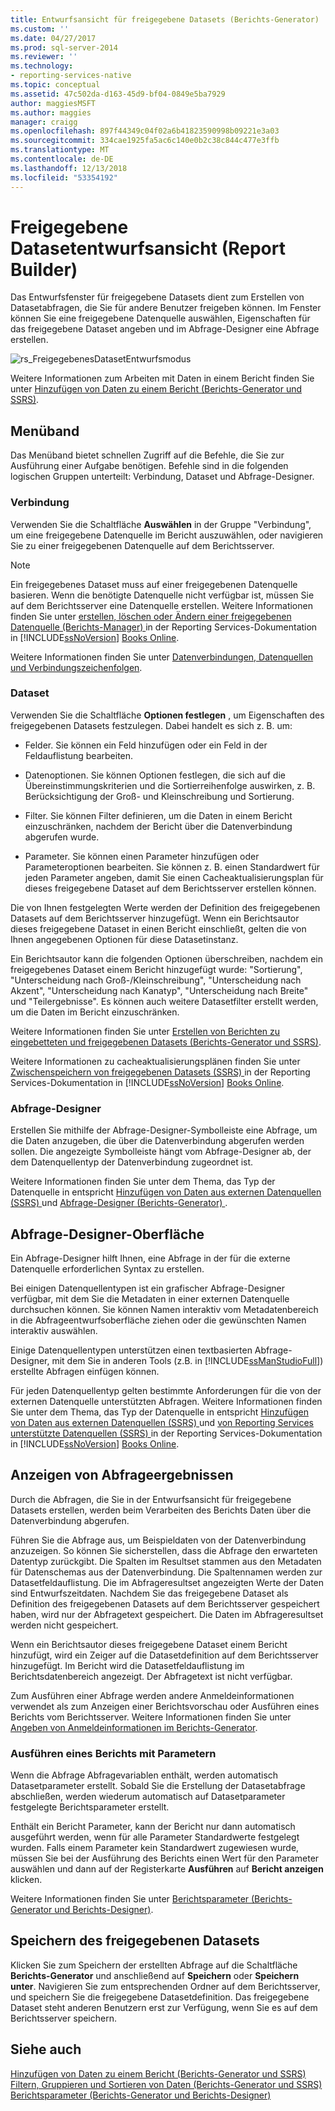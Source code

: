 ```yaml
---
title: Entwurfsansicht für freigegebene Datasets (Berichts-Generator) | Microsoft-Dokumentation
ms.custom: ''
ms.date: 04/27/2017
ms.prod: sql-server-2014
ms.reviewer: ''
ms.technology:
- reporting-services-native
ms.topic: conceptual
ms.assetid: 47c502da-d163-45d9-bf04-0849e5ba7929
author: maggiesMSFT
ms.author: maggies
manager: craigg
ms.openlocfilehash: 897f44349c04f02a6b41823590998b09221e3a03
ms.sourcegitcommit: 334cae1925fa5ac6c140e0b2c38c844c477e3ffb
ms.translationtype: MT
ms.contentlocale: de-DE
ms.lasthandoff: 12/13/2018
ms.locfileid: "53354192"
---
```

# <a name="shared-dataset-design-view-report-builder"></a>Freigegebene Datasetentwurfsansicht (Report Builder)
  Das Entwurfsfenster für freigegebene Datasets dient zum Erstellen von Datasetabfragen, die Sie für andere Benutzer freigeben können. Im Fenster können Sie eine freigegebene Datenquelle auswählen, Eigenschaften für das freigegebene Dataset angeben und im Abfrage-Designer eine Abfrage erstellen.  
  
 ![rs_FreigegebenesDatasetEntwurfsmodus](../media/rs-shareddatasetdesignmode.gif "rs_SharedDatasetDesignMode")  
  
 Weitere Informationen zum Arbeiten mit Daten in einem Bericht finden Sie unter [Hinzufügen von Daten zu einem Bericht &#40;Berichts-Generator und SSRS&#41;](../report-data/report-datasets-ssrs.md).  
  
##  <a name="Ribbon"></a> Menüband  
 Das Menüband bietet schnellen Zugriff auf die Befehle, die Sie zur Ausführung einer Aufgabe benötigen. Befehle sind in die folgenden logischen Gruppen unterteilt: Verbindung, Dataset und Abfrage-Designer.  
  
### <a name="connection"></a>Verbindung  
 Verwenden Sie die Schaltfläche **Auswählen** in der Gruppe "Verbindung", um eine freigegebene Datenquelle im Bericht auszuwählen, oder navigieren Sie zu einer freigegebenen Datenquelle auf dem Berichtsserver.  
  
> [!NOTE]  
>  Ein freigegebenes Dataset muss auf einer freigegebenen Datenquelle basieren. Wenn die benötigte Datenquelle nicht verfügbar ist, müssen Sie auf dem Berichtsserver eine Datenquelle erstellen. Weitere Informationen finden Sie unter [erstellen, löschen oder Ändern einer freigegebenen Datenquelle &#40;Berichts-Manager&#41; ](../create-delete-or-modify-a-shared-data-source-report-manager.md) in der Reporting Services-Dokumentation in [!INCLUDE[ssNoVersion](../../../includes/ssnoversion-md.md)] [Books Online](https://go.microsoft.com/fwlink/?linkid=121312).  
  
 Weitere Informationen finden Sie unter [Datenverbindungen, Datenquellen und Verbindungszeichenfolgen](../data-connections-data-sources-and-connection-strings-in-report-builder.md).  
  
### <a name="dataset"></a>Dataset  
 Verwenden Sie die Schaltfläche **Optionen festlegen** , um Eigenschaften des freigegebenen Datasets festzulegen. Dabei handelt es sich z. B. um:  
  
-   Felder. Sie können ein Feld hinzufügen oder ein Feld in der Feldauflistung bearbeiten.  
  
-   Datenoptionen. Sie können Optionen festlegen, die sich auf die Übereinstimmungskriterien und die Sortierreihenfolge auswirken, z. B. Berücksichtigung der Groß- und Kleinschreibung und Sortierung.  
  
-   Filter. Sie können Filter definieren, um die Daten in einem Bericht einzuschränken, nachdem der Bericht über die Datenverbindung abgerufen wurde.  
  
-   Parameter. Sie können einen Parameter hinzufügen oder Parameteroptionen bearbeiten. Sie können z. B. einen Standardwert für jeden Parameter angeben, damit Sie einen Cacheaktualisierungsplan für dieses freigegebene Dataset auf dem Berichtsserver erstellen können.  
  
 Die von Ihnen festgelegten Werte werden der Definition des freigegebenen Datasets auf dem Berichtsserver hinzugefügt. Wenn ein Berichtsautor dieses freigegebene Dataset in einen Bericht einschließt, gelten die von Ihnen angegebenen Optionen für diese Datasetinstanz.  
  
 Ein Berichtsautor kann die folgenden Optionen überschreiben, nachdem ein freigegebenes Dataset einem Bericht hinzugefügt wurde: "Sortierung", "Unterscheidung nach Groß-/Kleinschreibung", "Unterscheidung nach Akzent", "Unterscheidung nach Kanatyp", "Unterscheidung nach Breite" und "Teilergebnisse". Es können auch weitere Datasetfilter erstellt werden, um die Daten im Bericht einzuschränken.  
  
 Weitere Informationen finden Sie unter [Erstellen von Berichten zu eingebetteten und freigegebenen Datasets &#40;Berichts-Generator und SSRS&#41;](../report-data/report-embedded-datasets-and-shared-datasets-report-builder-and-ssrs.md).  
  
 Weitere Informationen zu cacheaktualisierungsplänen finden Sie unter [Zwischenspeichern von freigegebenen Datasets &#40;SSRS&#41; ](../report-server/cache-shared-datasets-ssrs.md) in der Reporting Services-Dokumentation in [!INCLUDE[ssNoVersion](../../../includes/ssnoversion-md.md)] [Books Online](https://go.microsoft.com/fwlink/?linkid=121312).  
  
### <a name="query-designer"></a>Abfrage-Designer  
 Erstellen Sie mithilfe der Abfrage-Designer-Symbolleiste eine Abfrage, um die Daten anzugeben, die über die Datenverbindung abgerufen werden sollen. Die angezeigte Symbolleiste hängt vom Abfrage-Designer ab, der dem Datenquellentyp der Datenverbindung zugeordnet ist.  
  
 Weitere Informationen finden Sie unter dem Thema, das Typ der Datenquelle in entspricht [Hinzufügen von Daten aus externen Datenquellen &#40;SSRS&#41; ](../report-data/add-data-from-external-data-sources-ssrs.md) und [Abfrage-Designer &#40;Berichts-Generator&#41; ](../query-designers-report-builder.md) .  
  

  
##  <a name="DesignSurface"></a> Abfrage-Designer-Oberfläche  
 Ein Abfrage-Designer hilft Ihnen, eine Abfrage in der für die externe Datenquelle erforderlichen Syntax zu erstellen.  
  
 Bei einigen Datenquellentypen ist ein grafischer Abfrage-Designer verfügbar, mit dem Sie die Metadaten in einer externen Datenquelle durchsuchen können. Sie können Namen interaktiv vom Metadatenbereich in die Abfrageentwurfsoberfläche ziehen oder die gewünschten Namen interaktiv auswählen.  
  
 Einige Datenquellentypen unterstützen einen textbasierten Abfrage-Designer, mit dem Sie in anderen Tools (z.B. in [!INCLUDE[ssManStudioFull](../../includes/ssmanstudiofull-md.md)]) erstellte Abfragen einfügen können.  
  
 Für jeden Datenquellentyp gelten bestimmte Anforderungen für die von der externen Datenquelle unterstützten Abfragen. Weitere Informationen finden Sie unter dem Thema, das Typ der Datenquelle in entspricht [Hinzufügen von Daten aus externen Datenquellen &#40;SSRS&#41; ](../report-data/add-data-from-external-data-sources-ssrs.md) und [von Reporting Services unterstützte Datenquellen &#40;SSRS&#41; ](../create-deploy-and-manage-mobile-and-paginated-reports.md) in der Reporting Services-Dokumentation in [!INCLUDE[ssNoVersion](../../../includes/ssnoversion-md.md)] [Books Online](https://go.microsoft.com/fwlink/?linkid=121312).  
  

  
##  <a name="Results"></a> Anzeigen von Abfrageergebnissen  
 Durch die Abfragen, die Sie in der Entwurfsansicht für freigegebene Datasets erstellen, werden beim Verarbeiten des Berichts Daten über die Datenverbindung abgerufen.  
  
 Führen Sie die Abfrage aus, um Beispieldaten von der Datenverbindung anzuzeigen. So können Sie sicherstellen, dass die Abfrage den erwarteten Datentyp zurückgibt. Die Spalten im Resultset stammen aus den Metadaten für Datenschemas aus der Datenverbindung. Die Spaltennamen werden zur Datasetfeldauflistung. Die im Abfrageresultset angezeigten Werte der Daten sind Entwurfszeitdaten. Nachdem Sie das freigegebene Dataset als Definition des freigegebenen Datasets auf dem Berichtsserver gespeichert haben, wird nur der Abfragetext gespeichert. Die Daten im Abfrageresultset werden nicht gespeichert.  
  
 Wenn ein Berichtsautor dieses freigegebene Dataset einem Bericht hinzufügt, wird ein Zeiger auf die Datasetdefinition auf dem Berichtsserver hinzugefügt. Im Bericht wird die Datasetfeldauflistung im Berichtsdatenbereich angezeigt. Der Abfragetext ist nicht verfügbar.  
  
 Zum Ausführen einer Abfrage werden andere Anmeldeinformationen verwendet als zum Anzeigen einer Berichtsvorschau oder Ausführen eines Berichts vom Berichtsserver. Weitere Informationen finden Sie unter [Angeben von Anmeldeinformationen im Berichts-Generator](../specify-credentials-in-report-builder.md).  
  
### <a name="running-a-report-with-parameters"></a>Ausführen eines Berichts mit Parametern  
 Wenn die Abfrage Abfragevariablen enthält, werden automatisch Datasetparameter erstellt. Sobald Sie die Erstellung der Datasetabfrage abschließen, werden wiederum automatisch auf Datasetparameter festgelegte Berichtsparameter erstellt.  
  
 Enthält ein Bericht Parameter, kann der Bericht nur dann automatisch ausgeführt werden, wenn für alle Parameter Standardwerte festgelegt wurden. Falls einem Parameter kein Standardwert zugewiesen wurde, müssen Sie bei der Ausführung des Berichts einen Wert für den Parameter auswählen und dann auf der Registerkarte **Ausführen** auf **Bericht anzeigen** klicken.  
  
 Weitere Informationen finden Sie unter [Berichtsparameter &#40;Berichts-Generator und Berichts-Designer&#41;](../report-design/report-parameters-report-builder-and-report-designer.md).  
  

  
##  <a name="Save"></a> Speichern des freigegebenen Datasets  
 Klicken Sie zum Speichern der erstellten Abfrage auf die Schaltfläche **Berichts-Generator** und anschließend auf **Speichern** oder **Speichern unter**. Navigieren Sie zum entsprechenden Ordner auf dem Berichtsserver, und speichern Sie die freigegebene Datasetdefinition. Das freigegebene Dataset steht anderen Benutzern erst zur Verfügung, wenn Sie es auf dem Berichtsserver speichern.  
  

  
## <a name="see-also"></a>Siehe auch  
 [Hinzufügen von Daten zu einem Bericht &#40;Berichts-Generator und SSRS&#41;](../report-data/report-datasets-ssrs.md)   
 [Filtern, Gruppieren und Sortieren von Daten &#40;Berichts-Generator und SSRS&#41;](../report-design/filter-group-and-sort-data-report-builder-and-ssrs.md)   
 [Berichtsparameter &#40;Berichts-Generator und Berichts-Designer&#41;](../report-design/report-parameters-report-builder-and-report-designer.md)  
  
  
